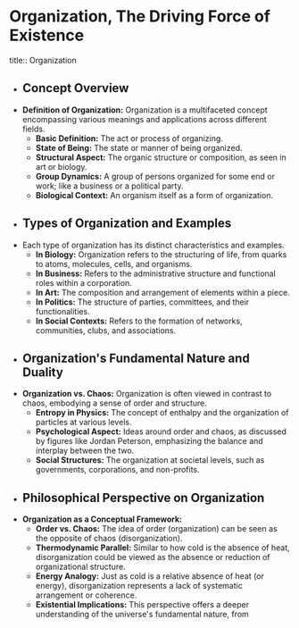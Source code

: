 # Organization, The Driving Force of Existence
title:: Organization
- ## Concept Overview
- **Definition of Organization:** Organization is a multifaceted concept encompassing various meanings and applications across different fields.
	- **Basic Definition:** The act or process of organizing.
	- **State of Being:** The state or manner of being organized.
	- **Structural Aspect:** The organic structure or composition, as seen in art or biology.
	- **Group Dynamics:** A group of persons organized for some end or work; like a business or a political party.
	- **Biological Context:** An organism itself as a form of organization.
- ## Types of Organization and Examples
- Each type of organization has its distinct characteristics and examples.
	- **In Biology:** Organization refers to the structuring of life, from quarks to atoms, molecules, cells, and organisms.
	- **In Business:** Refers to the administrative structure and functional roles within a corporation.
	- **In Art:** The composition and arrangement of elements within a piece.
	- **In Politics:** The structure of parties, committees, and their functionalities.
	- **In Social Contexts:** Refers to the formation of networks, communities, clubs, and associations.
- ## Organization's Fundamental Nature and Duality
- **Organization vs. Chaos:** Organization is often viewed in contrast to chaos, embodying a sense of order and structure.
	- **Entropy in Physics:** The concept of enthalpy and the organization of particles at various levels.
	- **Psychological Aspect:** Ideas around order and chaos, as discussed by figures like Jordan Peterson, emphasizing the balance and interplay between the two.
	- **Social Structures:** The organization at societal levels, such as governments, corporations, and non-profits.
- ## Philosophical Perspective on Organization
- **Organization as a Conceptual Framework:**
	- **Order vs. Chaos:** The idea of order (organization) can be seen as the opposite of chaos (disorganization).
	- **Thermodynamic Parallel:** Similar to how cold is the absence of heat, disorganization could be viewed as the absence or reduction of organizational structure.
	- **Energy Analogy:** Just as cold is a relative absence of heat (or energy), disorganization represents a lack of systematic arrangement or coherence.
	- **Existential Implications:** This perspective offers a deeper understanding of the universe's fundamental nature, from